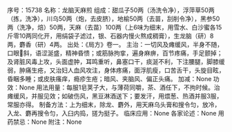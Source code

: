 序号：15738
名称：龙脑天麻煎
组成：甜瓜子50两（汤洗令净），浮萍草50两（拣，洗净），川乌50两（炮，去皮脐），地榆50两（去苗，刮削令净），黑参50两（洗净，焙）50两，天麻（去苗）100两（上6味为细末，用雪水、白沙蜜各15斤零10两同化开，用绢袋子滤过，银、石器内慢火熬成稠膏），生龙脑（研）8两，麝香（研）4两。
出处：《局方》卷一。
主治：一切风及瘫缓风，半身不随，口眼斜，语涩涎盛，精神昏愦；或筋脉拘挛，遍身麻痹，百节疼痛，手足颤掉；及肾脏风毒上攻，头面虚肿，耳鸣重听，鼻塞口干，痰涎不利，下注腰腿，脚膝缓弱，肿痛生疮，又治妇人血风攻注，身体疼痛，面浮肌瘦，口苦舌干，头旋目眩，昏睏多睡；或皮肤瘙痒，瘾疹生疮；暗风、夹脑风、偏正头痛。
加减：None
功效：None
用法用量：每服1皂荚子大，与薄荷同嚼，茶、酒任下，不拘时候。治瘫缓风，并服见效；如破伤风，黑豆淋酒送下；要发汗，用煨葱、热酒并服3服，常服亦得。
制备方法：上为细末，除龙、麝外，用天麻乌头膏和搜令匀，放冷，入龙、麝再搜令匀，入臼内捣，搓为挺子。
临床应用：None
各家论述：None
用药禁忌：None
附注：None
